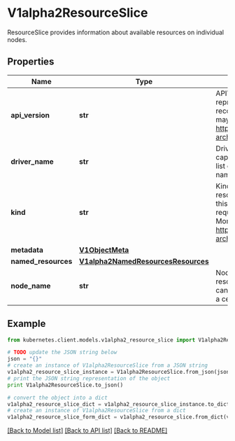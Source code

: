 # V1alpha2ResourceSlice

ResourceSlice provides information about available resources on individual nodes.

## Properties

Name | Type | Description | Notes
------------ | ------------- | ------------- | -------------
**api_version** | **str** | APIVersion defines the versioned schema of this representation of an object. Servers should convert recognized schemas to the latest internal value, and may reject unrecognized values. More info: https://git.k8s.io/community/contributors/devel/sig-architecture/api-conventions.md#resources | [optional] 
**driver_name** | **str** | DriverName identifies the DRA driver providing the capacity information. A field selector can be used to list only ResourceSlice objects with a certain driver name. | 
**kind** | **str** | Kind is a string value representing the REST resource this object represents. Servers may infer this from the endpoint the kubernetes.client submits requests to. Cannot be updated. In CamelCase. More info: https://git.k8s.io/community/contributors/devel/sig-architecture/api-conventions.md#types-kinds | [optional] 
**metadata** | [**V1ObjectMeta**](V1ObjectMeta.md) |  | [optional] 
**named_resources** | [**V1alpha2NamedResourcesResources**](V1alpha2NamedResourcesResources.md) |  | [optional] 
**node_name** | **str** | NodeName identifies the node which provides the resources if they are local to a node.  A field selector can be used to list only ResourceSlice objects with a certain node name. | [optional] 

## Example

```python
from kubernetes.client.models.v1alpha2_resource_slice import V1alpha2ResourceSlice

# TODO update the JSON string below
json = "{}"
# create an instance of V1alpha2ResourceSlice from a JSON string
v1alpha2_resource_slice_instance = V1alpha2ResourceSlice.from_json(json)
# print the JSON string representation of the object
print V1alpha2ResourceSlice.to_json()

# convert the object into a dict
v1alpha2_resource_slice_dict = v1alpha2_resource_slice_instance.to_dict()
# create an instance of V1alpha2ResourceSlice from a dict
v1alpha2_resource_slice_form_dict = v1alpha2_resource_slice.from_dict(v1alpha2_resource_slice_dict)
```
[[Back to Model list]](../README.md#documentation-for-models) [[Back to API list]](../README.md#documentation-for-api-endpoints) [[Back to README]](../README.md)


